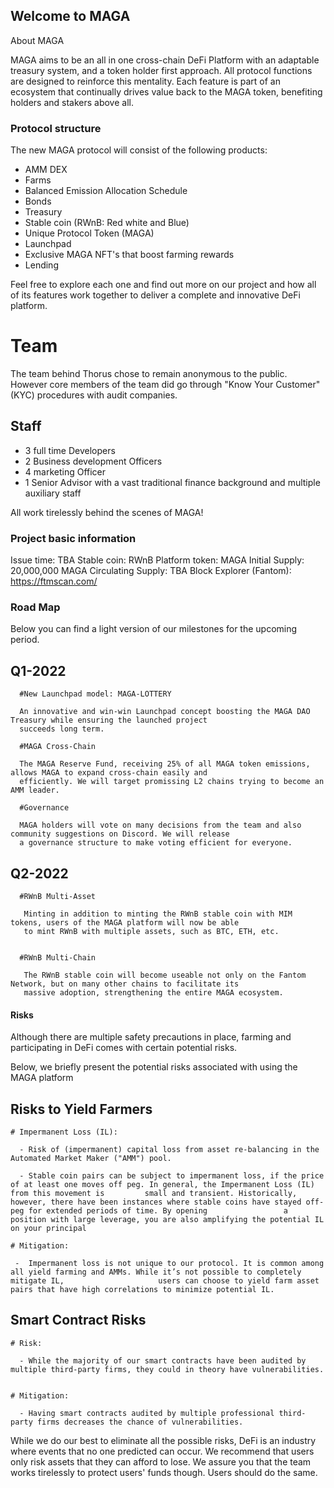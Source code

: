 ## Welcome to MAGA

About MAGA

MAGA aims to be an all in one cross-chain DeFi Platform with an adaptable treasury system, and a token holder first approach. All protocol functions are designed to reinforce this mentality. Each feature is part of an ecosystem that continually drives value back to the MAGA token, benefiting holders and stakers above all.

### Protocol structure

The new MAGA protocol will consist of the following products:
  - AMM DEX
  -  Farms
  -  Balanced Emission Allocation Schedule
  -  Bonds
  -  Treasury
  -  Stable coin (RWnB: Red white and Blue)
  -  Unique Protocol Token (MAGA)
  -  Launchpad
  -  Exclusive MAGA NFT's that boost farming rewards
  -  Lending 

Feel free to explore each one and find out more on our project and how all of its features work together to deliver a complete and innovative DeFi platform. 


# Team

The team behind Thorus chose to remain anonymous to the public. However core members of the team did go through "Know Your Customer" (KYC) procedures with audit companies.



## Staff
  - 3 full time Developers
  - 2 Business development Officers
  - 4 marketing Officer
  - 1 Senior Advisor with a vast traditional finance background and multiple auxiliary staff

All work tirelessly behind the scenes of MAGA!


### Project basic information

 Issue time: TBA
 Stable coin: RWnB
 Platform token: MAGA
 Initial Supply: 20,000,000 MAGA
 Circulating Supply: TBA 
 Block Explorer (Fantom): https://ftmscan.com/
 

### Road Map

Below you can find a light version of our milestones for the upcoming period.

  ##  Q1-2022
      #New Launchpad model: MAGA-LOTTERY
      
      An innovative and win-win Launchpad concept boosting the MAGA DAO Treasury while ensuring the launched project
      succeeds long term.
      
      #MAGA Cross-Chain
      
      The MAGA Reserve Fund, receiving 25% of all MAGA token emissions, allows MAGA to expand cross-chain easily and
      efficiently. We will target promissing L2 chains trying to become an AMM leader.
      
      #Governance
      
      MAGA holders will vote on many decisions from the team and also community suggestions on Discord. We will release
      a governance structure to make voting efficient for everyone.
      
   
   ## Q2-2022
   
      #RWnB Multi-Asset
        
       Minting in addition to minting the RWnB stable coin with MIM tokens, users of the MAGA platform will now be able
       to mint RWnB with multiple assets, such as BTC, ETH, etc.
       
      
      #RWnB Multi-Chain
       
       The RWnB stable coin will become useable not only on the Fantom Network, but on many other chains to facilitate its
       massive adoption, strengthening the entire MAGA ecosystem.
       
       
  
#### Risks

Although there are multiple safety precautions in place, farming and participating in DeFi comes with certain potential risks.

Below, we briefly present the potential risks associated with using the MAGA platform

  ##  Risks to Yield Farmers
 
    # Impermanent Loss (IL):
    
      - Risk of (impermanent) capital loss from asset re-balancing in the Automated Market Maker ("AMM") pool.
      
      - Stable coin pairs can be subject to impermanent loss, if the price of at least one moves off peg. In general, the Impermanent Loss (IL) from this movement is         small and transient. Historically, however, there have been instances where stable coins have stayed off-peg for extended periods of time. By opening                 a position with large leverage, you are also amplifying the potential IL on your principal

    # Mitigation:
    
     -  Impermanent loss is not unique to our protocol. It is common among all yield farming and AMMs. While it’s not possible to completely mitigate IL,                     users can choose to yield farm asset pairs that have high correlations to minimize potential IL.
     
   
   ## Smart Contract Risks
   
    # Risk:
      
      - While the majority of our smart contracts have been audited by multiple third-party firms, they could in theory have vulnerabilities.
      
      
    # Mitigation:
    
      - Having smart contracts audited by multiple professional third-party firms decreases the chance of vulnerabilities.
      
    
While we do our best to eliminate all the possible risks, DeFi is an industry where events that no one predicted can occur. We recommend that users only risk assets that they can afford to lose. We assure you that the team works tirelessly to protect users' funds though. Users should do the same. 
    


